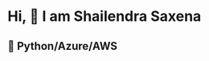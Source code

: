 # Hi, 👋  I am  Shailendra Saxena
## 👀 Python/Azure/AWS 

<!---
smsaxena19/smsaxena19 is a ✨ special ✨ repository because its `README.md` (this file) appears on your GitHub profile.
You can click the Preview link to take a look at your changes.
--->
